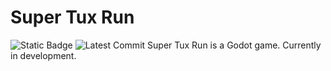 # Super Tux Run
![Static Badge](https://img.shields.io/badge/Godot_Version-4.2-blue?style=flat-square)
![Latest Commit](https://img.shields.io/gitea/last-commit/supertuxrun/supertuxrun?gitea_url=https%3A%2F%2Fcodeberg.org)
Super Tux Run is a Godot game.
Currently in development.